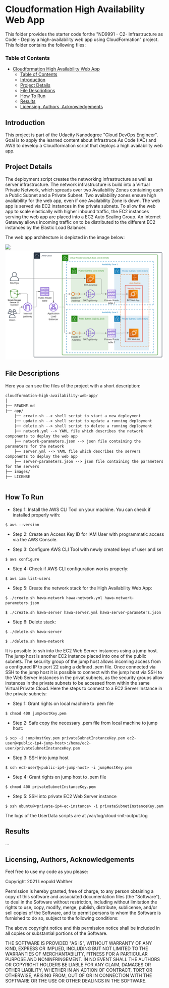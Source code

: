 # Cloudformation High Availability Web App
This folder provides the starter code forthe "ND9991 - C2- Infrastructure as Code - Deploy a high-availability web app using CloudFormation" project. This folder contains the following files:

### Table of Contents

- [Cloudformation High Availability Web App](#cloudformation-high-availability-web-app)
    - [Table of Contents](#table-of-contents)
  - [Introduction](#introduction)
  - [Project Details](#project-details)
  - [File Descriptions ](#file-descriptions-)
  - [How To Run](#how-to-run)
  - [Results](#results)
  - [Licensing, Authors, Acknowledgements](#licensing-authors-acknowledgements)

## Introduction<a name="intro"></a>

This project is part of the Udacity Nanodegree "Cloud DevOps Engineer".
Goal is to apply the learned content about Infrastruce As Code (IAC) and AWS to develop a Cloudformation script that deploys a high availability web app.

## Project Details<a name="details"></a>

The deployment script creates the networking infrastructure as well as server infrastructure. The network infrastructure is build into a Virtual Private Network, which spreads over two Availability Zones containing each a Public Subnet and a Private Subnet. Two availability zones ensure high availability for the web app, even if one Availability Zone is down. The web app is served via EC2 instances in the private subnets. To allow the web app to scale elastically with higher inbound traffic, the EC2 instances serving the web app are placed into a EC2 Auto Scaling Group. An Internet Gateway allows incoming traffic on to be distributed to the different EC2 instances by the Elastic Load Balancer.

The web app architecture is depicted in the image below:

![](./controllers_brief.svg)
<img src="./images/HighAvailabilityWebApp.svg">

## File Descriptions <a name="files"></a>

Here you can see the files of the project with a short description:

```
cloudformation-high-availability-web-app/
│
├── README.md
├── app/ 
    ├── create.sh --> shell script to start a new deployment
    ├── update.sh --> shell script to update a running deployment
    ├── delete.sh --> shell script to delete a running deployment
    ├── network.yml --> YAML file which describes the network components to deploy the web app
    ├── network-parameters.json --> json file containing the parameters for the network 
    ├── server.yml --> YAML file which describes the servers components to deploy the web app
    ├── server-parameters.json --> json file containing the parameters for the servers 
├── images/
├── LICENSE


```
## How To Run<a name="execution"></a>

- Step 1: Install the AWS CLI Tool on your machine. You can check if installed properly with:
```
$ aws --version
```

- Step 2: Create an Access Key ID for IAM User with programmatic access via the AWS Console.

- Step 3: Configure AWS CLI Tool with newly created keys of user and set 
```
$ aws configure
```

- Step 4: Check if AWS CLI configuration works properly: 
```
$ aws iam list-users
```

- Step 5: Create the network stack for the High Availability Web App:
```
$ ./create.sh hawa-network hawa-network.yml hawa-network-parameters.json
```
```
$ ./create.sh hawa-server hawa-server.yml hawa-server-parameters.json
```


- Step 6: Delete stack:

```
$ ./delete.sh hawa-server
```

```
$ ./delete.sh hawa-network
```

It is possible to ssh into the EC2 Web Server instances using a jump host. The jump host is another EC2 instance placed into one of the public subnets. The security group of the jump host allows incoming access from a configured IP to port 22 using a defined .pem file. Once connected via SSH to the jump host it is possible to connect with the jump host via SSH to the Web Server instances in the privat subnets, as the security groups allow instances in the private subnets to be accessed from within the same Virtual Private Cloud. Here the steps to connect to a EC2 Server Instance in the private subnets:

- Step 1: Grant rights on local machine to .pem file
```
$ chmod 400 jumpHostKey.pem 
```

- Step 2: Safe copy the necessary .pem file from local machine to jump host:
```
$ scp -i jumpHostKey.pem privateSubnetInstanceKey.pem ec2-user@<public-ip4-jump-host>:/home/ec2-user/privateSubnetInstanceKey.pem 
```

- Step 3: SSH into jump host
```
$ ssh ec2-user@<public-ip4-jump-host> -i jumpHostKey.pem 
```

- Step 4: Grant rights on jump host to .pem file
```
$ chmod 400 privateSubnetInstanceKey.pem 
```

- Step 5: SSH into private EC2 Web Server instance
```
$ ssh ubuntu@<private-ip4-ec-instance> -i privateSubnetInstanceKey.pem 
```

The logs of the UserData scripts are at /var/log/cloud-init-output.log



## Results<a name="results"></a>

...


## Licensing, Authors, Acknowledgements<a name="licensing"></a>

Feel free to use my code as you please:

Copyright 2021 Leopold Walther

Permission is hereby granted, free of charge, to any person obtaining a copy of this software and associated documentation files (the "Software"), to deal in the Software without restriction, including without limitation the rights to use, copy, modify, merge, publish, distribute, sublicense, and/or sell copies of the Software, and to permit persons to whom the Software is furnished to do so, subject to the following conditions:

The above copyright notice and this permission notice shall be included in all copies or substantial portions of the Software.

THE SOFTWARE IS PROVIDED "AS IS", WITHOUT WARRANTY OF ANY KIND, EXPRESS OR IMPLIED, INCLUDING BUT NOT LIMITED TO THE WARRANTIES OF MERCHANTABILITY, FITNESS FOR A PARTICULAR PURPOSE AND NONINFRINGEMENT. IN NO EVENT SHALL THE AUTHORS OR COPYRIGHT HOLDERS BE LIABLE FOR ANY CLAIM, DAMAGES OR OTHER LIABILITY, WHETHER IN AN ACTION OF CONTRACT, TORT OR OTHERWISE, ARISING FROM, OUT OF OR IN CONNECTION WITH THE SOFTWARE OR THE USE OR OTHER DEALINGS IN THE SOFTWARE.
